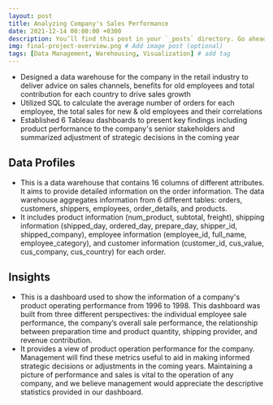```yaml
---
layout: post
title: Analyzing Company's Sales Performance
date: 2021-12-14 00:00:00 +0300
description: You’ll find this post in your `_posts` directory. Go ahead and edit it and re-build the site to see your changes. # Add post description (optional)
img: final-project-overview.png # Add image post (optional)
tags: [Data Management, Warehousing, Visualization] # add tag
---
```


* Designed a data warehouse for the company in the retail industry to deliver advice on sales channels, benefits for old employees and total contribution for each country to drive sales growth
* Utilized SQL to calculate the average number of orders for each employee, the total sales for new & old employees and their correlations
* Established 6 Tableau dashboards to present key findings including product performance to the company's senior stakeholders and summarized adjustment of strategic decisions in the coming year

## Data Profiles
* This is a data warehouse that contains 16 columns of different attributes. It aims to provide detailed information on the order information. The data warehouse aggregates information from 6 different tables: orders, customers, shippers, employees, order_details, and products. 
* It includes product information (num_product, subtotal, freight), shipping information (shipped_day, ordered_day, prepare_day, shipper_id, shipped_company),  employee information (employee_id, full_name, employee_category), and customer information (customer_id, cus_value, cus_company, cus_country) for each order.

## Insights
* This is a dashboard used to show the information of a company's product operating performance from 1996 to 1998. This dashboard was built from three different perspectives: the individual employee sale performance, the company’s overall sale performance, the relationship between preparation time and product quantity, shipping provider, and revenue contribution. 
* It provides a view of product operation performance for the company. Management will find these metrics useful to aid in making informed strategic decisions or adjustments in the coming years. Maintaining a picture of performance and sales is vital to the operation of any company, and we believe management would appreciate the descriptive statistics provided in our dashboard. 
